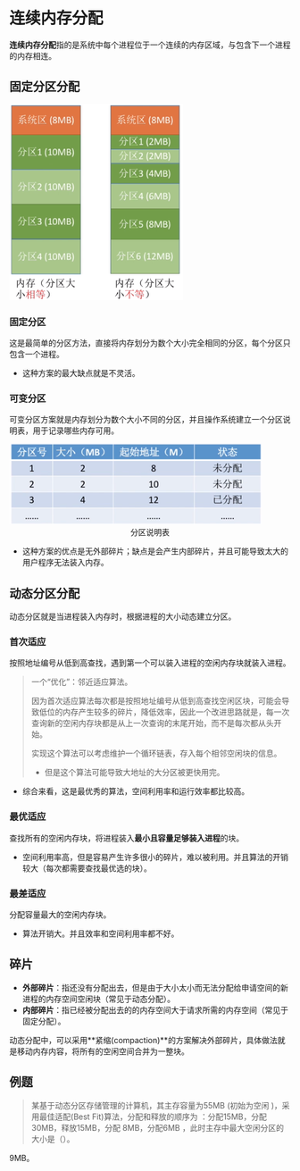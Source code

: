 # 连续内存分配

**连续内存分配**指的是系统中每个进程位于一个连续的内存区域，与包含下一个进程的内存相连。

## 固定分区分配

<img src="pics/memory-partition1.png" alt="memory-partition1" style="zoom:50%;" />

### 固定分区

这是最简单的分区方法，直接将内存划分为数个大小完全相同的分区，每个分区只包含一个进程。

- 这种方案的最大缺点就是不灵活。

### 可变分区

可变分区方案就是内存划分为数个大小不同的分区，并且操作系统建立一个分区说明表，用于记录哪些内存可用。

<img src="pics/memory-partition2.png" alt="memory-partition2" style="zoom: 50%;" />

<center>分区说明表</center>

- 这种方案的优点是无外部碎片；缺点是会产生内部碎片，并且可能导致太大的用户程序无法装入内存。



## 动态分区分配

动态分区就是当进程装入内存时，根据进程的大小动态建立分区。

### 首次适应

按照地址编号从低到高查找，遇到第一个可以装入进程的空闲内存块就装入进程。

> 一个“优化”：邻近适应算法。
>
> 因为首次适应算法每次都是按照地址编号从低到高查找空闲区块，可能会导致低位的内存产生较多的碎片，降低效率，因此一个改进思路就是，每一次查询新的空闲内存块都是从上一次查询的末尾开始，而不是每次都从头开始。
>
> 实现这个算法可以考虑维护一个循环链表，存入每个相邻空闲块的信息。
>
> - 但是这个算法可能导致大地址的大分区被更快用完。

- 综合来看，这是最优秀的算法，空间利用率和运行效率都比较高。

### 最优适应

查找所有的空闲内存块，将进程装入**最小且容量足够装入进程**的块。

- 空间利用率高，但是容易产生许多很小的碎片，难以被利用。并且算法的开销较大（每次都需要查找最优选的块）。

### 最差适应

分配容量最大的空闲内存块。

- 算法开销大。并且效率和空间利用率都不好。



## 碎片

- **外部碎片**：指还没有分配出去，但是由于大小太小而无法分配给申请空间的新进程的内存空间空闲块（常见于动态分配）。
- **内部碎片**：指已经被分配出去的的内存空间大于请求所需的内存空间（常见于固定分配）。

动态分配中，可以采用**紧缩(compaction)**的方案解决外部碎片，具体做法就是移动内存内容，将所有的空闲空间合并为一整块。



## 例题

> 某基于动态分区存储管理的计算机，其主存容量为55MB (初始为空闲 )，采用最佳适配(Best Fit)算法，分配和释放的顺序为 ：分配15MB，分配30MB，释放15MB，分配 8MB，分配6MB ，此时主存中最大空闲分区的大小是（）。

9MB。